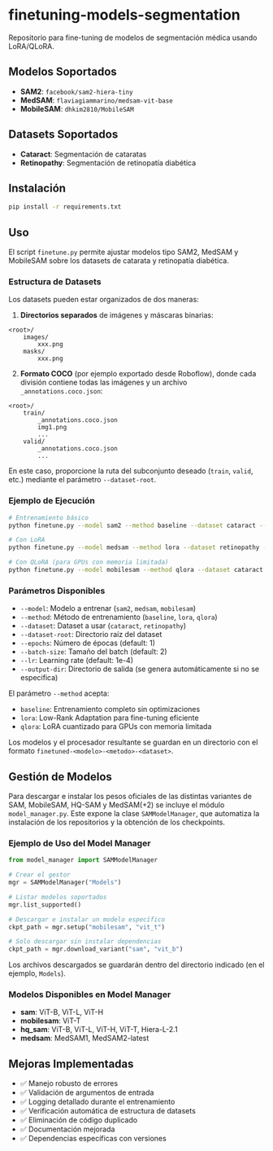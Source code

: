 # finetuning-models-segmentation

Repositorio para fine-tuning de modelos de segmentación médica usando LoRA/QLoRA.

## Modelos Soportados

- **SAM2**: `facebook/sam2-hiera-tiny`
- **MedSAM**: `flaviagiammarino/medsam-vit-base`
- **MobileSAM**: `dhkim2810/MobileSAM`

## Datasets Soportados

- **Cataract**: Segmentación de cataratas
- **Retinopathy**: Segmentación de retinopatía diabética

## Instalación

```bash
pip install -r requirements.txt
```

## Uso

El script `finetune.py` permite ajustar modelos tipo SAM2, MedSAM y MobileSAM
sobre los datasets de catarata y retinopatía diabética.

### Estructura de Datasets

Los datasets pueden estar organizados de dos maneras:

1. **Directorios separados** de imágenes y máscaras binarias:

```text
<root>/
    images/
        xxx.png
    masks/
        xxx.png
```

2. **Formato COCO** (por ejemplo exportado desde Roboflow), donde cada división
contiene todas las imágenes y un archivo `_annotations.coco.json`:

```text
<root>/
    train/
        _annotations.coco.json
        img1.png
        ...
    valid/
        _annotations.coco.json
        ...
```

En este caso, proporcione la ruta del subconjunto deseado (`train`, `valid`,
etc.) mediante el parámetro `--dataset-root`.

### Ejemplo de Ejecución

```bash
# Entrenamiento básico
python finetune.py --model sam2 --method baseline --dataset cataract --dataset-root /ruta/al/dataset

# Con LoRA
python finetune.py --model medsam --method lora --dataset retinopathy --dataset-root /ruta/al/dataset --epochs 5 --batch-size 4

# Con QLoRA (para GPUs con memoria limitada)
python finetune.py --model mobilesam --method qlora --dataset cataract --dataset-root /ruta/al/dataset --lr 5e-5
```

### Parámetros Disponibles

- `--model`: Modelo a entrenar (`sam2`, `medsam`, `mobilesam`)
- `--method`: Método de entrenamiento (`baseline`, `lora`, `qlora`)
- `--dataset`: Dataset a usar (`cataract`, `retinopathy`)
- `--dataset-root`: Directorio raíz del dataset
- `--epochs`: Número de épocas (default: 1)
- `--batch-size`: Tamaño del batch (default: 2)
- `--lr`: Learning rate (default: 1e-4)
- `--output-dir`: Directorio de salida (se genera automáticamente si no se especifica)

El parámetro `--method` acepta:

- `baseline`: Entrenamiento completo sin optimizaciones
- `lora`: Low-Rank Adaptation para fine-tuning eficiente
- `qlora`: LoRA cuantizado para GPUs con memoria limitada

Los modelos y el procesador resultante se guardan en un directorio con el
formato `finetuned-<modelo>-<metodo>-<dataset>`.

## Gestión de Modelos

Para descargar e instalar los pesos oficiales de las distintas variantes de
SAM, MobileSAM, HQ-SAM y MedSAM(+2) se incluye el módulo
`model_manager.py`. Este expone la clase `SAMModelManager`, que automatiza la
instalación de los repositorios y la obtención de los checkpoints.

### Ejemplo de Uso del Model Manager

```python
from model_manager import SAMModelManager

# Crear el gestor
mgr = SAMModelManager("Models")

# Listar modelos soportados
mgr.list_supported()

# Descargar e instalar un modelo específico
ckpt_path = mgr.setup("mobilesam", "vit_t")

# Solo descargar sin instalar dependencias
ckpt_path = mgr.download_variant("sam", "vit_b")
```

Los archivos descargados se guardarán dentro del directorio indicado (en el
ejemplo, `Models`).

### Modelos Disponibles en Model Manager

- **sam**: ViT-B, ViT-L, ViT-H
- **mobilesam**: ViT-T
- **hq_sam**: ViT-B, ViT-L, ViT-H, ViT-T, Hiera-L-2.1
- **medsam**: MedSAM1, MedSAM2-latest

## Mejoras Implementadas

- ✅ Manejo robusto de errores
- ✅ Validación de argumentos de entrada
- ✅ Logging detallado durante el entrenamiento
- ✅ Verificación automática de estructura de datasets
- ✅ Eliminación de código duplicado
- ✅ Documentación mejorada
- ✅ Dependencias específicas con versiones
